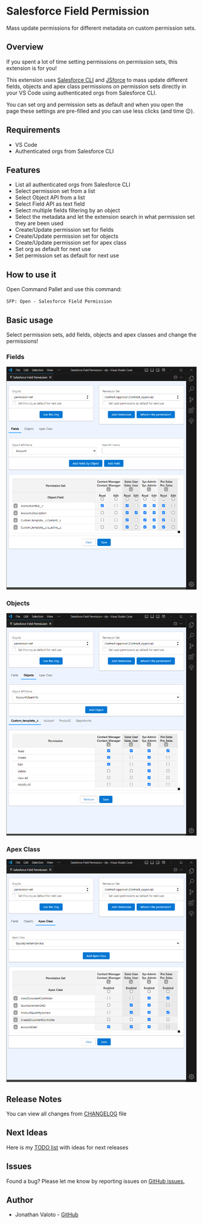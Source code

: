 # Salesforce Field Permission

Mass update permissions for different metadata on custom permission sets.

## Overview

If you spent a lot of time setting permissions on permission sets, this extension is for you!

This extension uses [Salesforce CLI](https://github.com/forcedotcom/salesforcedx-vscode) and [JSforce](https://github.com/jsforce/jsforce) to mass update different fields, objects and apex class permissions on permission sets directly in your VS Code using authenticated orgs from Salesforce CLI.

You can set org and permission sets as default and when you open the page these settings are pre-filled and you can use less clicks (and time :wink:).

## Requirements

 - VS Code
 - Authenticated orgs from Salesforce CLI

## Features

- List all authenticated orgs from Salesforce CLI
- Select permission set from a list
- Select Object API from a list
- Select Field API as text field
- Select multiple fields filtering by an object
- Select the metadata and let the extension search in what permission set they are been used
- Create/Update permission set for fields
- Create/Update permission set for objects
- Create/Update permission set for apex class
- Set org as default for next use
- Set permission set as default for next use

## How to use it

Open Command Pallet and use this command:

`SFP: Open - Salesforce Field Permission`

## Basic usage

Select permission sets, add fields, objects and apex classes and change the permissions!

### Fields

![fields.png](https://github.com/jvaloto/salesforce-field-permission/blob/main/media/readme/print_fields.png?raw=true)

### Objects

![objects.png](https://github.com/jvaloto/salesforce-field-permission/blob/main/media/readme/print_objects.png?raw=true)

### Apex Class

![apexClass.png](https://github.com/jvaloto/salesforce-field-permission/blob/main/media/readme/print_apex_class.png?raw=true)

## Release Notes

You can view all changes from [CHANGELOG](https://github.com/jvaloto/salesforce-field-permission/blob/main/CHANGELOG.md) file

## Next Ideas

Here is my [TODO list](https://github.com/jvaloto/salesforce-field-permission/issues) with ideas for next releases

## Issues

Found a bug?
Please let me know by reporting issues on [GitHub issues.](https://github.com/jvaloto/salesforce-field-permission/issues)

## Author

- Jonathan Valoto - [GitHub](https://github.com/jvaloto)